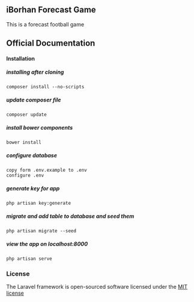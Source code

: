 ## iBorhan Forecast Game

This is a forecast football game

## Official Documentation

#### Installation
##### installing after cloning
    composer install --no-scripts
##### update composer file
    composer update
##### install bower components
    bower install
##### configure database
    copy form .env.example to .env
    configure .env
##### generate key for app
    php artisan key:generate   
##### migrate and add table to database and seed them
    php artisan migrate --seed
##### view the app on localhost:8000
    php artisan serve
    
### License

The Laravel framework is open-sourced software licensed under the [MIT license](http://opensource.org/licenses/MIT)
